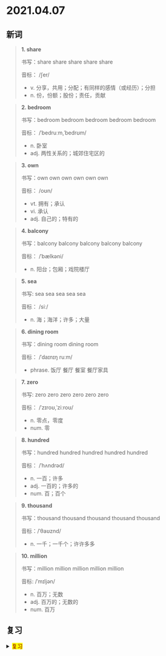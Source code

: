 # 2021.04.07

## 新词


> **1. share**
>
> 书写：share share share share share
>
> 音标：  /ʃer/
>
> - v. 分享，共用；分配；有同样的感情（或经历）；分担
> - n. 份，份额；股份；责任，贡献


> **2. bedroom**
>
> 书写：bedroom bedroom bedroom bedroom bedroom
>
> 音标： /ˈbedruːm,ˈbedrʊm/
>
> - n. 卧室
> - adj. 两性关系的；城郊住宅区的

> **3. own**
>
> 书写：own own own own own own
>
> 音标： /oʊn/
>
> - vt. 拥有；承认
> - vi. 承认
> - adj. 自己的；特有的


> **4. balcony**
>
> 书写：balcony balcony balcony balcony balcony 
>
> 音标： /ˈbælkəni/
>
> - n. 阳台；包厢；戏院楼厅


> **5. sea**
>
> 书写: sea sea sea sea sea
>
> 音标： /siː/
>
> - n. 海；海洋；许多；大量





> **6. dining room**
>
> 书写：dining room dining room
>
> 音标： /ˈdaɪnɪŋ ruːm/
>
> - phrase. 饭厅 餐厅 餐室 餐厅家具



> **7. zero**
>
> 书写: zero zero zero zero zero zero
>
> 音标： /ˈzɪroʊ,ˈziːroʊ/
>
> - n. 零点，零度
> - num. 零




> **8. hundred**
>
> 书写：hundred hundred hundred hundred hundred
>
> 音标： /ˈhʌndrəd/
>
> - n. 一百；许多
> - adj. 一百的；许多的
> - num. 百；百个



> **9. thousand**
>
> 书写：thousand thousand thousand thousand thousand
>
> 音标：/ˈθaʊznd/
> 
> - n. 一千；一千个；许许多多


> **10. million**
> 
> 书写：million million million million million
>
> 音标:  /ˈmɪljən/
>
> - n. 百万；无数
> - adj. 百万的；无数的
> - num. 百万

## 复习

<details> 
  <summary><mark><font color=darkred>复习</font></mark></summary>
  <br/>mile mile 英里；很远的距离；
  <br/>all right 正确的；对的；好；可以；行；
  <br/>garden garden 花园；菜园；院子；庭园；
  <br/>few few 很少的；几个；少数人；
  <br/>living room living room 起居室；客厅；
  <br/>classroom classsroom 教室；教学活动；教学方法；
  <br/>palace palace 宫殿；王宫；总统府；
  <br/>shopping shopping 购物；
  <br/>smooth smooth 平稳的；光滑的；顺畅的；流畅的；
  <br/>dancing dancing 跳舞；舞蹈；
  <br/>UK UK 英国；联合王国；
  <br/>Russia Russia 俄罗斯；
  <br/>material material 布料；素材；材料；原料；
  <br/>menu menu 菜单；
  <br/>fit for 适合；对...恰当；
  <br/>reading reading 阅读；解读；
  <br/>London London 伦敦；
  <br/>Japan Japan 日本；
  <br/>classmate classmate 同班同学；
  <br/>capital capital 首都；省会；大写字母；大写的；
  <br/>be made of be made of 由...制成的；
  <br/>shall shall 将；要；会；就；
  <br/>jeans jeans 牛仔裤；
  <br/>enough enough 相当；充分的；足够的；够了；
  <br/>money money 金钱；财富；钞票；款项；
  <br/>knock knock 击；撞击；敲击；敲；撞；打；
  <br/>flat flat 水平的；公寓；平坦的；萧条的；
  <br/>centre centre 中央；中心；
  <br/>out out 离开；外出；出去；出于；
  <br/>activity activity 活动；活跃；热闹状况；

</details>  
